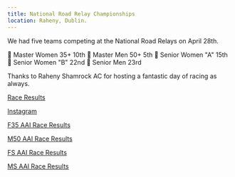 ```yaml
---
title: National Road Relay Championships
location: Raheny, Dublin.
---
```


We had five teams competing at the National Road Relays on April 28th. 

💙 Master Women 35+ 10th 
💛 Master Men 50+ 5th 
💙 Senior Women "A" 15th
💛 Senior Women "B" 22nd
💙 Senior Men 23rd


Thanks to Raheny Shamrock AC for hosting a fantastic day of racing as always. 

<a href="/races/2024-04-28-National-Road-Relays/" target="_blank" rel="noopener noreferrer">Race Results</a>

<a href="https://www.instagram.com/p/C6Und5qMMXp/" target="_blank" rel="noopener noreferrer">Instagram</a>

<a href="https://www.athleticsireland.ie/downloads/results/Master_Women_O35_1.pdf" target="_blank" rel="noopener noreferrer">F35 AAI Race Results</a>

<a href="https://www.athleticsireland.ie/downloads/results/Master_Men_O50_1.pdf" target="_blank" rel="noopener noreferrer">M50 AAI Race Results</a>

<a href="https://www.athleticsireland.ie/downloads/results/Senior_Womens_Results.pdf" target="_blank" rel="noopener noreferrer">FS AAI Race Results</a>

<a href="https://www.athleticsireland.ie/downloads/results/Senior_Mens_Results.pdf" target="_blank" rel="noopener noreferrer">MS AAI Race Results</a>


 
